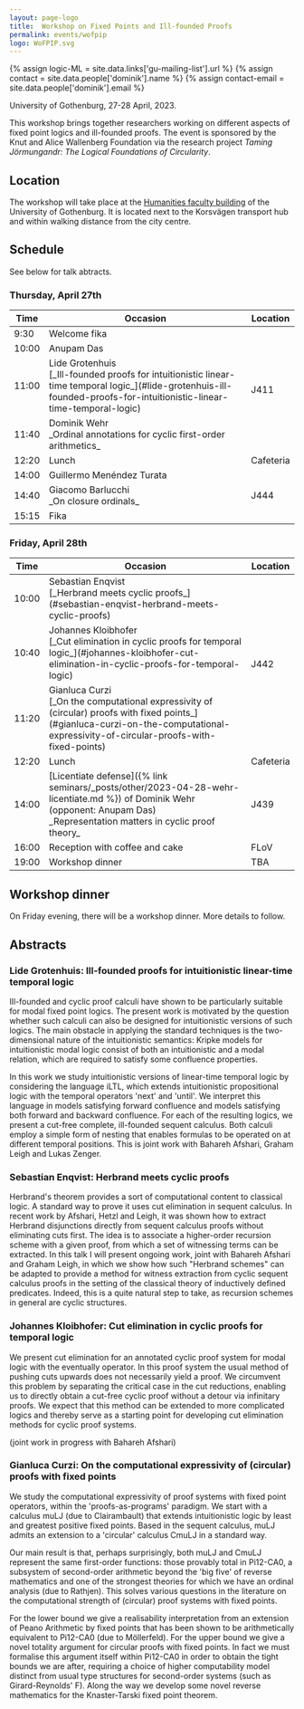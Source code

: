 ```yaml
---
layout: page-logo
title:  Workshop on Fixed Points and Ill-founded Proofs
permalink: events/wofpip
logo: WoFPIP.svg
---
```

{% assign logic-ML = site.data.links['gu-mailing-list'].url %}
{% assign contact = site.data.people['dominik'].name %}
{% assign contact-email = site.data.people['dominik'].email %}

<!-- Some dangerous hackery here -->
<!-- ![Logo](/assets/WoFPIP.svg){: height="66" style="float: left"} <br/> -->
University of Gothenburg, 27-28 April, 2023.

This workshop brings together researchers working on different aspects of fixed point logics and ill-founded proofs. The event is sponsored by the Knut and Alice Wallenberg Foundation via the research project _Taming Jörmungandr: The Logical Foundations of Circularity_.

## Location

The workshop will take place at the [Humanities faculty building](https://www.openstreetmap.org/?mlat=57.69438&mlon=11.98496#map=19/57.69438/11.98496) of the
University of Gothenburg. It is located next to the Korsvägen transport hub and
within walking distance from the city centre.

## Schedule

See below for talk abtracts.

### Thursday, April 27th

<table>
<colgroup>
<col width="10%" />
<col width="80%" />
<col width="10%" />
</colgroup>
<thead>
<tr class="header">
<th>Time</th>
<th>Occasion</th>
<th>Location</th>
</tr>
</thead>
<tbody>
<!--   Thursday morning   -->
<tr>
<td markdown="span">9:30</td>
<td markdown="span">Welcome fika</td>
<td rowspan="4">J411</td>
</tr>
<tr>
<td markdown="span">10:00</td>
<td markdown="span">Anupam Das</td>
</tr>
<tr>
<td markdown="span">11:00</td>
<td markdown="span">Lide Grotenhuis <br/> [_Ill-founded proofs for intuitionistic linear-time temporal logic_](#lide-grotenhuis-ill-founded-proofs-for-intuitionistic-linear-time-temporal-logic)</td>
</tr>
<tr>
<td markdown="span">11:40</td>
<td markdown="span">Dominik Wehr<br/>_Ordinal annotations for cyclic first-order arithmetics_</td>
</tr>

<tr>
<td markdown="span">12:20</td>
<td markdown="span">Lunch</td>
<td markdown="span">Cafeteria</td>
</tr>

<!--   Thursday afternoon   -->
<tr>
<td markdown="span">14:00</td>
<td markdown="span">Guillermo Menéndez Turata</td>
<td rowspan="3">J444</td>
</tr>
<tr>
<td markdown="span">14:40</td>
<td markdown="span">Giacomo Barlucchi<br/>_On closure ordinals_</td>
</tr>
<tr>
<td markdown="span">15:15</td>
<td markdown="span">Fika</td>
</tr>
</tbody>
</table>

### Friday, April 28th

<table>
<colgroup>
<col width="10%" />
<col width="80%" />
<col width="10%" />
</colgroup>
<thead>
<tr class="header">
<th>Time</th>
<th>Occasion</th>
<th>Location</th>
</tr>
</thead>
<tbody>
<!--   Friday morning   -->
<tr>
<td markdown="span">10:00</td>
<td markdown="span">Sebastian Enqvist<br/> [_Herbrand meets cyclic proofs_](#sebastian-enqvist-herbrand-meets-cyclic-proofs)
</td>
<td rowspan="3">J442</td>
</tr>
<tr>
<td markdown="span">10:40</td>
<td markdown="span">Johannes Kloibhofer<br/> [_Cut elimination in cyclic proofs for temporal logic_](#johannes-kloibhofer-cut-elimination-in-cyclic-proofs-for-temporal-logic)
  </td>
</tr>
<tr>
<td markdown="span">11:20</td>
<td markdown="span">Gianluca Curzi<br/>[_On the computational expressivity of (circular) proofs with fixed points_](#gianluca-curzi-on-the-computational-expressivity-of-circular-proofs-with-fixed-points)</td>
</tr>

<tr>
<td markdown="span">12:20</td>
<td markdown="span">Lunch</td>
<td markdown="span">Cafeteria</td>
</tr>

<tr>
<td markdown="span">14:00</td>
<td markdown="span">[Licentiate defense]({% link seminars/_posts/other/2023-04-28-wehr-licentiate.md %}) of Dominik Wehr (opponent: Anupam Das)<br/>_Representation matters in cyclic proof theory_</td>
<td markdown="span">J439</td>
</tr>

<tr>
<td markdown="span">16:00</td>
<td markdown="span">Reception with coffee and cake</td>
<td markdown="span">FLoV</td>
</tr>

<tr>
<td markdown="span">19:00</td>
<td markdown="span">Workshop dinner</td>
<td markdown="span">TBA</td>
</tr>

</tbody>
</table>

## Workshop dinner

On Friday evening, there will be a workshop dinner. More details to follow.

## Abstracts

### Lide Grotenhuis: Ill-founded proofs for intuitionistic linear-time temporal logic

Ill-founded and cyclic proof calculi have shown to be particularly suitable for modal fixed point logics. The present work is motivated by the question whether such calculi can also be designed for intuitionistic versions of such logics. The main obstacle in applying the standard techniques is the two-dimensional nature of the intuitionistic semantics: Kripke models for intuitionistic modal logic consist of both an intuitionistic and a modal relation, which are required to satisfy some confluence properties. 

In this work we study intuitionistic versions of linear-time temporal logic by considering the language iLTL, which extends intuitionistic propositional logic with the temporal operators 'next' and 'until'. We interpret this language in models satisfying forward confluence and models satisfying both forward and backward confluence. For each of the resulting logics, we present a cut-free complete, ill-founded sequent calculus. Both calculi employ a simple form of nesting that enables formulas to be operated on at different temporal positions. This is joint work with Bahareh Afshari, Graham Leigh and Lukas Zenger. 

### Sebastian Enqvist: Herbrand meets cyclic proofs

Herbrand's theorem provides a sort of computational content to classical logic.
A standard way to prove it uses cut elimination in sequent calculus. In recent
work by Afshari, Hetzl and Leigh, it was shown how to extract Herbrand
disjunctions directly from sequent calculus proofs without eliminating cuts
first. The idea is to associate a higher-order recursion scheme with a given
proof, from which a set of witnessing terms can be extracted. In this talk I
will present ongoing work, joint with Bahareh Afshari and Graham Leigh, in which
we show how such "Herbrand schemes" can be adapted to provide a method for
witness extraction from cyclic sequent calculus proofs in the setting of the
classical theory of inductively defined predicates. Indeed, this is a quite
natural step to take, as recursion schemes in general are cyclic structures.

### Johannes Kloibhofer: Cut elimination in cyclic proofs for temporal logic

We present cut elimination for an annotated cyclic proof system for modal logic with the eventually operator.
In this proof system the usual method of pushing cuts upwards does not necessarily yield a proof.
We circumvent this problem by separating the critical case in the cut reductions, enabling us to
directly obtain a cut-free cyclic proof without a detour via infinitary proofs.
We expect that this method can be extended to more complicated logics and
thereby serve as a starting point for developing cut elimination methods for cyclic proof systems.

(joint work in progress with Bahareh Afshari)

### Gianluca Curzi: On the computational expressivity of (circular) proofs with fixed points

We study the computational expressivity of proof systems with fixed point
operators, within the 'proofs-as-programs' paradigm. We start with a calculus
muLJ (due to Clairambault) that extends intuitionistic logic by least and
greatest positive fixed points. Based in the sequent calculus, muLJ admits an
extension to a 'circular' calculus CmuLJ in a standard way.

Our main result is that, perhaps surprisingly, both muLJ and CmuLJ represent the
same first-order functions: those provably total in Pi12-CA0, a subsystem of
second-order arithmetic beyond the 'big five' of reverse mathematics and one of
the strongest theories for which we have an ordinal analysis (due to Rathjen).
This solves various questions in the literature on the computational strength of
(circular) proof systems with fixed points.

For the lower bound we give a realisability interpretation from an extension of
Peano Arithmetic by fixed points that has been shown to be arithmetically
equivalent to Pi12-CA0 (due to Möllerfeld). For the upper bound we give a novel
totality argument for circular proofs with fixed points. In fact we must
formalise this argument itself within Pi12-CA0 in order to obtain the tight
bounds we are after, requiring a choice of higher computability model distinct
from usual type structures for second-order systems (such as Girard-Reynolds'
F). Along the way we develop some novel reverse mathematics for the
Knaster-Tarski fixed point theorem.

